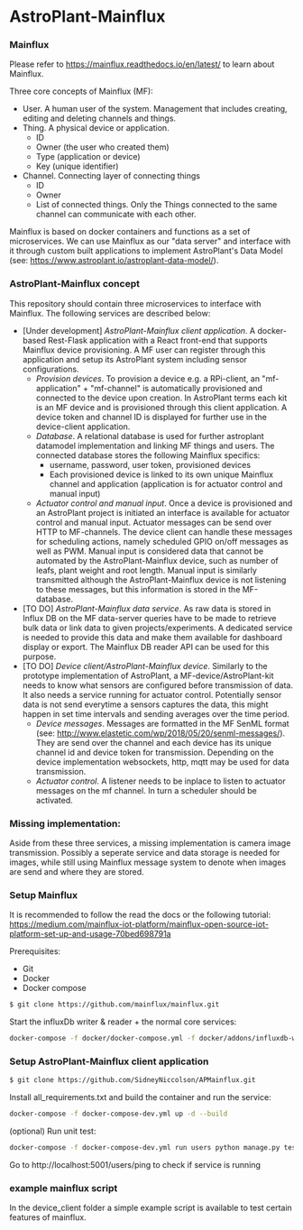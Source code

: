 # AstroPlant-Mainflux 

### Mainflux
Please refer to https://mainflux.readthedocs.io/en/latest/ to learn about Mainflux.

Three core concepts of Mainflux (MF):
  - User. A human user of the system. Management that includes creating, editing and deleting channels and things.
  - Thing. A physical device or application. 
     - ID
     - Owner (the user who created them)
     - Type (application or device)
     - Key (unique identifier)
  - Channel. Connecting layer of connecting things
    - ID
    - Owner
    - List of connected things. Only the Things connected to the same channel can communicate with each other.

Mainflux is based on docker containers and functions as a set of microservices. We can use Mainflux as our "data server" and interface with it through custom built applications to implement AstroPlant's Data Model (see: https://www.astroplant.io/astroplant-data-model/). 

### AstroPlant-Mainflux concept
This repository should contain three microservices to interface with Mainflux. The following services are described below:
  - [Under development] *AstroPlant-Mainflux client application*. A docker-based Rest-Flask application with a React front-end that supports Mainflux device provisioning. A MF user can register through this application and setup its AstroPlant system including sensor configurations. 
    - *Provision devices*. To provision a device e.g. a RPi-client, an "mf-application" + "mf-channel" is automatically provisioned and connected to the device upon creation. In AstroPlant terms each kit is an MF device and is provisioned through this client application. A device token and channel ID is displayed for further use in the device-client application. 
    - *Database*. A relational database is used for further astroplant datamodel implementation and linking MF things and users. The connected database stores the following Mainflux specifics:
        - username, password, user token, provisioned devices
        - Each provisioned device is linked to its own unique Mainflux channel and application (application is for actuator control and manual input)
    - *Actuator control and manual input*. Once a device is provisioned and an AstroPlant project is initiated an interface is available for actuator control and manual input. Actuator messages can be send over HTTP to MF-channels. The device client can handle these messages for scheduling actions, namely scheduled GPIO on/off messages as well as PWM. Manual input is considered data that cannot be automated by the AstroPlant-Mainflux device, such as number of leafs, plant weight and root length. Manual input is similarly transmitted although the AstroPlant-Mainflux device is not listening to these messages, but this information is stored in the MF-database. 
  - [TO DO] *AstroPlant-Mainflux data service*. As raw data is stored in Influx DB on the MF data-server queries have to be made to retrieve bulk data or link data to given projects/experiments. A dedicated service is needed to provide this data and make them available for dashboard display or export.  The Mainflux DB reader API can be used for this purpose.
  - [TO DO] *Device client/AstroPlant-Mainflux device*. Similarly to the prototype implementation of AstroPlant, a MF-device/AstroPlant-kit needs to know what sensors are configured before transmission of data. It also needs a service running for actuator control. Potentially sensor data is not send everytime a sensors captures the data, this might happen in set time intervals and sending averages over the time period. 
    - *Device messages*. Messages are formatted in the MF SenML format (see: http://www.elastetic.com/wp/2018/05/20/senml-messages/). They are send over the channel and each device has its unique channel id and device token for transmission. Depending on the device implementation websockets, http, mqtt may be used for data transmission.
    - *Actuator control*. A listener needs to be inplace to listen to actuator messages on the mf channel. In turn a scheduler should be activated. 

### Missing implementation:
Aside from these three services, a missing implementation is camera image transmission. Possibly a seperate service and data storage is needed for images, while still using Mainflux message system to denote when images are send and where they are stored. 

### Setup Mainflux
It is recommended to follow the read the docs or the following tutorial: https://medium.com/mainflux-iot-platform/mainflux-open-source-iot-platform-set-up-and-usage-70bed698791a

Prerequisites:
  - Git
  - Docker
  - Docker compose


```sh
$ git clone https://github.com/mainflux/mainflux.git
```
Start the influxDb writer & reader + the normal core services: 
```sh
docker-compose -f docker/docker-compose.yml -f docker/addons/influxdb-writer/docker-compose.yml -f docker/addons/influxdb-reader/docker-compose.yml up -d
```

### Setup AstroPlant-Mainflux client application
```sh
$ git clone https://github.com/SidneyNiccolson/APMainflux.git
```
Install all_requirements.txt and build the container and run the service:
```sh
docker-compose -f docker-compose-dev.yml up -d --build
```

(optional) Run unit test:
```sh
docker-compose -f docker-compose-dev.yml run users python manage.py test
```

Go to http://localhost:5001/users/ping to check if service is running

### example mainflux script
In the device_client folder a simple example script is available to test certain features of mainflux.

